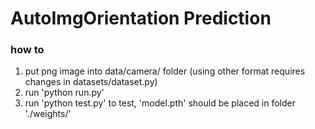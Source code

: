 # AutoImgOrientation Prediction

### how to 

1. put png image into data/camera/ folder (using other format requires changes in datasets/dataset.py)
2. run 'python run.py'
3. run 'python test.py' to test, 'model.pth' should be placed in folder './weights/'
